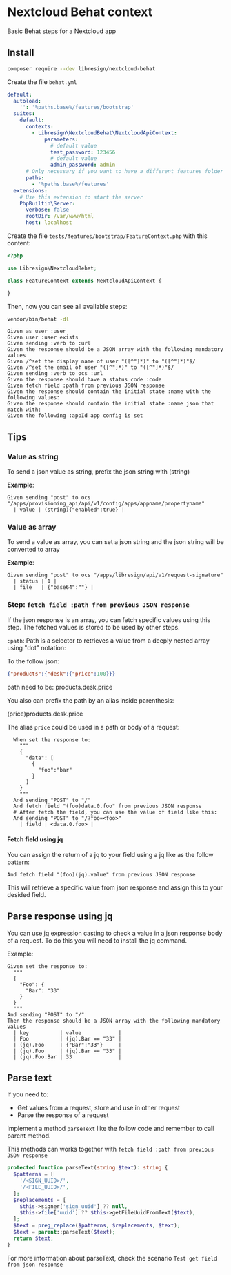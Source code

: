 # Nextcloud Behat context

Basic Behat steps for a Nextcloud app

## Install

```bash
composer require --dev libresign/nextcloud-behat
```
Create the file `behat.yml`
```yaml
default:
  autoload:
    '': '%paths.base%/features/bootstrap'
  suites:
    default:
      contexts:
        - Libresign\NextcloudBehat\NextcloudApiContext:
            parameters:
              # default value
              test_password: 123456
              # default value
              admin_password: admin
      # Only necessary if you want to have a different features folder
      paths:
        - '%paths.base%/features'
  extensions:
    # Use this extension to start the server
    PhpBuiltin\Server:
      verbose: false
      rootDir: /var/www/html
      host: localhost
```
Create the file `tests/features/bootstrap/FeatureContext.php` with this content:
```php
<?php

use Libresign\NextcloudBehat;

class FeatureContext extends NextcloudApiContext {

}
```

Then, now you can see all available steps:
```bash
vendor/bin/behat -dl
```

```gherkin
Given as user :user
Given user :user exists
Given sending :verb to :url
Given the response should be a JSON array with the following mandatory values
Given /^set the display name of user "([^"]*)" to "([^"]*)"$/
Given /^set the email of user "([^"]*)" to "([^"]*)"$/
Given sending :verb to ocs :url
Given the response should have a status code :code
Given fetch field :path from previous JSON response
Given the response should contain the initial state :name with the following values:
Given the response should contain the initial state :name json that match with:
Given the following :appId app config is set
```

## Tips

### Value as string
To send a json value as string, prefix the json string with (string)

**Example**:
```gherkin
Given sending "post" to ocs "/apps/provisioning_api/api/v1/config/apps/appname/propertyname"
  | value | (string){"enabled":true} |
```

### Value as array
To send a value as array, you can set a json string and the json string will be converted to array

**Example**:
```gherkin
Given sending "post" to ocs "/apps/libresign/api/v1/request-signature"
  | status | 1 |
  | file   | {"base64":""} |
```

### Step: `fetch field :path from previous JSON response`

If the json response is an array, you can fetch specific values using this step. The fetched values is stored to be used by other steps.

`:path`: Path is  a selector to retrieves a value from a deeply nested array using "dot" notation:

To the follow json:
```json
{"products":{"desk":{"price":100}}}
```
path need to be: products.desk.price

You also can prefix the path by an alias inside parenthesis:

(price)products.desk.price

The alias `price` could be used in a path or body of a request:
```gherkin
  When set the response to:
    """
    {
      "data": [
        {
          "foo":"bar"
        }
      ]
    }
    """
  And sending "POST" to "/"
  And fetch field "(foo)data.0.foo" from previous JSON response
  # After fetch the field, you can use the value of field like this:
  And sending "POST" to "/?foo=<foo>"
    | field | <data.0.foo> |
```

#### Fetch field using jq

You can assign the return of a jq to your field using a jq like as the follow pattern:

```gherkin
And fetch field "(foo)(jq).value" from previous JSON response
```

This will retrieve a specific value from json response and assign this to your desided field.

## Parse response using jq

You can use [jq](https://jqlang.github.io/jq/manual/) expression casting to check a value in a json response body of a request. To do this you will need to install the jq command.

Example:

```gherkin
Given set the response to:
  """
  {
    "Foo": {
      "Bar": "33"
    }
  }
  """
And sending "POST" to "/"
Then the response should be a JSON array with the following mandatory values
  | key          | value            |
  | Foo          | (jq).Bar == "33" |
  | (jq).Foo     | {"Bar":"33"}     |
  | (jq).Foo     | (jq).Bar == "33" |
  | (jq).Foo.Bar | 33               |
```

## Parse text

If you need to:
- Get values from a request, store and use in other request
- Parse the response of a request

Implement a method `parseText` like the follow code and remember to call parent method.

This methods can works together with `fetch field :path from previous JSON response`
```php
protected function parseText(string $text): string {
  $patterns = [
    '/<SIGN_UUID>/',
    '/<FILE_UUID>/',
  ];
  $replacements = [
    $this->signer['sign_uuid'] ?? null,
    $this->file['uuid'] ?? $this->getFileUuidFromText($text),
  ];
  $text = preg_replace($patterns, $replacements, $text);
  $text = parent::parseText($text);
  return $text;
}
```
For more information about parseText, check the scenario `Test get field from json response`
